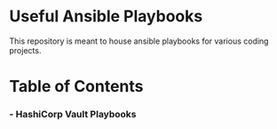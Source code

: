 # Useful Ansible Playbooks

This repository is meant to house ansible playbooks for various coding projects.

# Table of Contents

### - HashiCorp Vault Playbooks